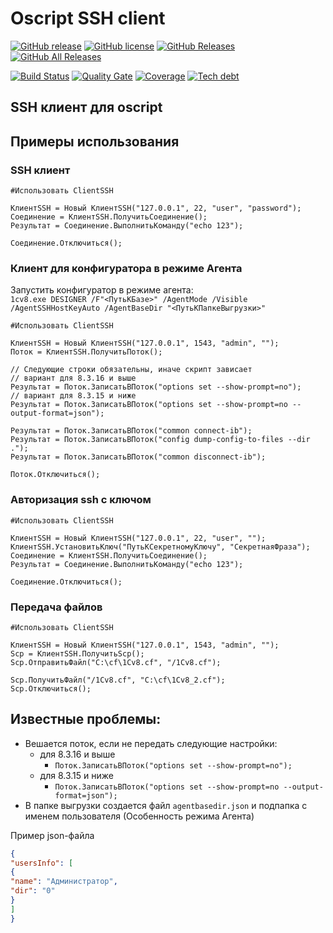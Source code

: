 # Oscript SSH client 

[![GitHub release](https://img.shields.io/github/release/ArKuznetsov/clientSSH.svg?style=flat-square)](https://github.com/ArKuznetsov/clientSSH/releases)
[![GitHub license](https://img.shields.io/github/license/ArKuznetsov/clientSSH.svg?style=flat-square)](https://github.com/ArKuznetsov/clientSSH/blob/develop/LICENSE)
[![GitHub Releases](https://img.shields.io/github/downloads/ArKuznetsov/clientSSH/latest/total?style=flat-square)](https://github.com/ArKuznetsov/clientSSH/releases)
[![GitHub All Releases](https://img.shields.io/github/downloads/ArKuznetsov/clientSSH/total?style=flat-square)](https://github.com/ArKuznetsov/clientSSH/releases)

[![Build Status](https://img.shields.io/github/workflow/status/ArKuznetsov/clientSSH/%D0%9A%D0%BE%D0%BD%D1%82%D1%80%D0%BE%D0%BB%D1%8C%20%D0%BA%D0%B0%D1%87%D0%B5%D1%81%D1%82%D0%B2%D0%B0)](https://github.com/arkuznetsov/clientSSH/actions/)
[![Quality Gate](https://open.checkbsl.org/api/project_badges/measure?project=clientSSH&metric=alert_status)](https://open.checkbsl.org/dashboard/index/clientSSH)
[![Coverage](https://open.checkbsl.org/api/project_badges/measure?project=clientSSH&metric=coverage)](https://open.checkbsl.org/dashboard/index/clientSSH)
[![Tech debt](https://open.checkbsl.org/api/project_badges/measure?project=clientSSH&metric=sqale_index)](https://open.checkbsl.org/dashboard/index/clientSSH)

## SSH клиент для oscript

## Примеры использования
### SSH клиент

```bsl
#Использовать ClientSSH
    
КлиентSSH = Новый КлиентSSH("127.0.0.1", 22, "user", "password");
Соединение = КлиентSSH.ПолучитьСоединение();
Результат = Соединение.ВыполнитьКоманду("echo 123");   
    
Соединение.Отключиться();

```

### Клиент для конфигуратора в режиме Агента 

Запустить конфигуратор в режиме агента:  
`
1cv8.exe DESIGNER /F"<ПутьКБазе>" /AgentMode /Visible /AgentSSHHostKeyAuto /AgentBaseDir "<ПутьКПапкеВыгрузки>"
`


```bsl
#Использовать ClientSSH

КлиентSSH = Новый КлиентSSH("127.0.0.1", 1543, "admin", "");
Поток = КлиентSSH.ПолучитьПоток();

// Следующие строки обязательны, иначе скрипт зависает
// вариант для 8.3.16 и выше
Результат = Поток.ЗаписатьВПоток("options set --show-prompt=no");
// вариант для 8.3.15 и ниже
Результат = Поток.ЗаписатьВПоток("options set --show-prompt=no --output-format=json");

Результат = Поток.ЗаписатьВПоток("common connect-ib");
Результат = Поток.ЗаписатьВПоток("config dump-config-to-files --dir .");
Результат = Поток.ЗаписатьВПоток("common disconnect-ib");

Поток.Отключиться();

```


### Авторизация ssh с ключом

```bsl
#Использовать ClientSSH
    
КлиентSSH = Новый КлиентSSH("127.0.0.1", 22, "user", "");
КлиентSSH.УстановитьКлюч("ПутьКСекретномуКлючу", "СекретнаяФраза");
Соединение = КлиентSSH.ПолучитьСоединение();
Результат = Соединение.ВыполнитьКоманду("echo 123");   
    
Соединение.Отключиться();

```

### Передача файлов

```bsl
#Использовать ClientSSH
    
КлиентSSH = Новый КлиентSSH("127.0.0.1", 1543, "admin", "");
Scp = КлиентSSH.ПолучитьScp();
Scp.ОтправитьФайл("C:\cf\1Cv8.cf", "/1Cv8.cf");

Scp.ПолучитьФайл("/1Cv8.cf", "C:\cf\1Cv8_2.cf");
Scp.Отключиться();

```

## Известные проблемы:
* Вешается поток, если не передать следующие настройки:  
  - для 8.3.16 и выше
    - `Поток.ЗаписатьВПоток("options set --show-prompt=no");`  
  - для 8.3.15 и ниже
    - `Поток.ЗаписатьВПоток("options set --show-prompt=no --output-format=json");`  
 * В папке выгрузки создается файл `agentbasedir.json` и подпапка с именем пользователя (Особенность режима Агента)

Пример json-файла

```json
{
"usersInfo": [
{
"name": "Администратор",
"dir": "0"
}
]
}
```
